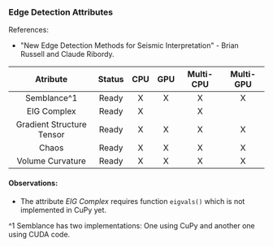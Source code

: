 ### Edge Detection Attributes

References:

- "New Edge Detection Methods for Seismic Interpretation" - Brian Russell and Claude Ribordy.
 

|       **Atribute**        | **Status** | **CPU** | **GPU** | **Multi-CPU** | **Multi-GPU** |
|:-------------------------:|:----------:|:-------:|:-------:|:-------------:|:-------------:|
|        Semblance^1        |    Ready   |    X    |    X    |       X       |       X       |
|       EIG Complex         |    Ready   |    X    |         |       X       |               |
| Gradient Structure Tensor |    Ready   |    X    |    X    |       X       |       X       |
|          Chaos            |    Ready   |    X    |    X    |       X       |       X       |
|     Volume Curvature      |    Ready   |    X    |    X    |       X       |       X       |

#### Observations:

* The attribute *EIG Complex* requires function `eigvals()` which is not implemented in CuPy yet.

^1 Semblance has two implementations: One using CuPy and another one using CUDA code.
